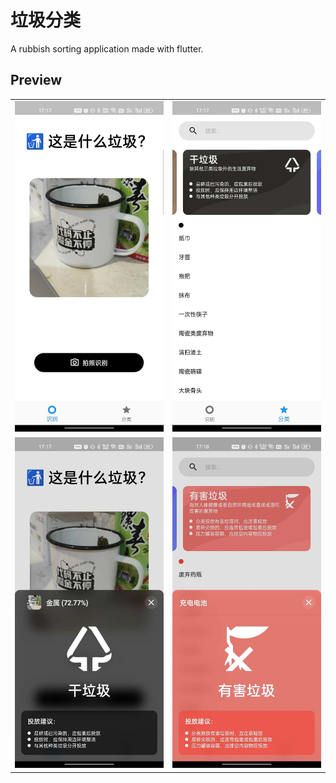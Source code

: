 # 垃圾分类

A rubbish sorting application made with flutter.

## Preview

|   |    | 
|:---:|:---:|
| ![](./screenshots/1.jpg) | ![](./screenshots/3.jpg) |
| ![](./screenshots/2.jpg) | ![](./screenshots/4.jpg) |
